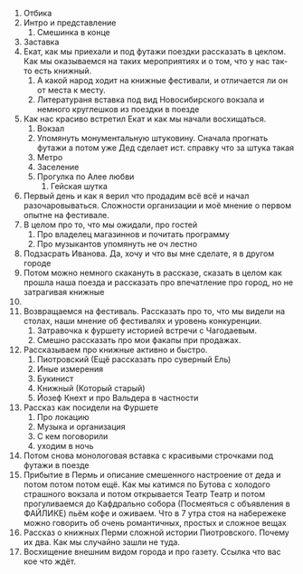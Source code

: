

1. Отбика
2. Интро и представление 
	1. Смешинка в конце
3. Заставка
4. Екат, как мы приехали и под футажи поездки рассказать в цеклом. Как мы оказываемся на таких мероприятиях и о том, что у нас так-то есть книжный. 
	1. А какой народ ходит на книжные фестивали, и отличается ли он от места к месту. 
	2. Литератураня вставка под вид Новосибирского вокзала и немного круглешков из поездки в поезде
5. Как нас красиво встретил Екат и как мы начали восхищаться. 
	1. Вокзал
	2. Упомянуть монументальную штуковину. Сначала прогнать футажи а потом уже Дед сделает ист. справку что за штука такая
	3. Метро
	4. Заселение
	5. Прогулка по Алее любви
		1. Гейская шутка
6. Первый день и как я верил что продадим всё всё и начал разочаровываться. Сложности организации и моё мнение о первом опытне на фестивале.
7. В целом про то, что мы ожидали, про гостей
	1. Про владелец магазиннов и почитать программу
	2. Про музыкантов упомянуть не оч лестно
8. Подзасрать Иванова. Да, хочу и что вы мне сделате, я в другом городе
9. Потом можно немного скакануть в рассказе, сказать в целом как прошла наша поезда и рассказать про впечатление про город, но не затрагивая книжные
10. 
11. Возвращаемся на фестиваль. Рассказать про то, что мы видели на столах, наши мнение об фестивалях и уровень конкуренции. 
	1. Затравочка к фуршету историей встречи с Чагодаевым.
	2. Смешно рассказать про мои факапы при продажах.
12. Рассказываем про книжные активно и быстро. 
	1. Пиотровский (Ещё рассказать про суверный Ель)
	2. Иные измерения
	3. Букинист
	4. Книжный (Который старый)
	5. Йозеф Кнехт и про Вальдера в частности
13. Рассказ как посидели на Фуршете
	1. Про локацию
	2. Музыка и организация
	3. С кем поговорили
	4. уходим в ночь
14. Потом снова монологовая вставка с красивыми строчками под футажи в поезде
15. Прибытие в Пермь и описание смешенного настроение от деда и потом потом потом ещё. Как мы катимся по Бутова с холодого страшного вокзала и потом открывается Театр Театр и потом прогуливаемся до Кафдрально собора (Посмеяться с объявления в ФАЙЛИКЕ) пьём кофе и оживаем. Что в 7 утра стоя на набережеке можно говорить об очень романтичных, простых и сложное вещах
16. Рассказ о книжных Перми сложной истории Пиотровского. Почему их два. Как мы случайно зашли не туда.
17. Восхищение внешним видом города и про газету. Ссылка что вас кое что ждёт.